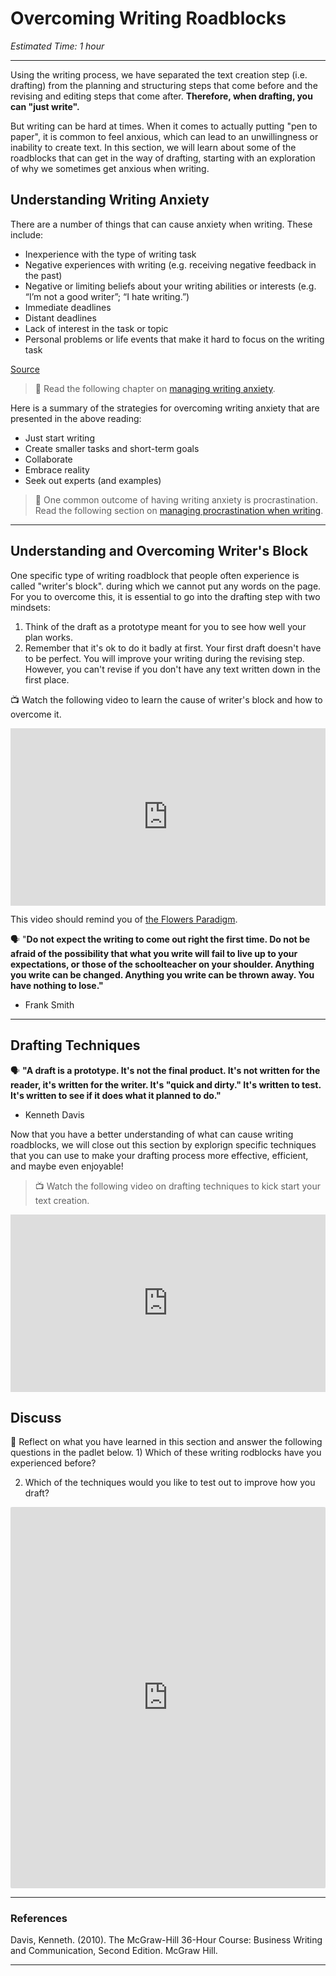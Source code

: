 # Overcoming Writing Roadblocks

*Estimated Time: 1 hour*

---

Using the writing process, we have separated the text creation step (i.e. drafting) from the planning and structuring steps that come before and the revising and editing steps that come after. **Therefore, when drafting, you can "just write".** 

But writing can be hard at times. When it comes to actually putting "pen to paper", it is common to feel anxious, which can lead to an unwillingness or inability to create text. In this section, we will learn about some of the roadblocks that can get in the way of drafting, starting with an exploration of why we sometimes get anxious when writing.

## Understanding Writing Anxiety

<aside>
There are a number of things that can cause anxiety when writing. These include:

- Inexperience with the type of writing task
- Negative experiences with writing (e.g. receiving negative feedback in the past)
- Negative or limiting beliefs about your writing abilities or interests (e.g. “I’m not a good writer”; “I hate writing.”)
- Immediate deadlines
- Distant deadlines
- Lack of interest in the task or topic
- Personal problems or life events that make it hard to focus on the writing task

[Source](https://openoregon.pressbooks.pub/wrd/chapter/overcoming-writing-anxiety-and-writers-block/)

</aside>
  
> 📖 Read the following chapter on [managing writing anxiety](https://openoregon.pressbooks.pub/wrd/chapter/overcoming-writing-anxiety-and-writers-block/).

Here is a summary of the strategies for overcoming writing anxiety that are presented in the above reading:

- Just start writing
- Create smaller tasks and short-term goals
- Collaborate
- Embrace reality
- Seek out experts (and examples)

> 📖 One common outcome of having writing anxiety is procrastination. Read the following section on [managing procrastination when writing](https://openoregon.pressbooks.pub/wrd/chapter/procrastination/).

---

## Understanding and Overcoming Writer's Block

One specific type of writing roadblock that people often experience is called "writer's block". during which we cannot put any words on the page. For you to overcome this, it is essential to go into the drafting step with two mindsets:

1. Think of the draft as a prototype meant for you to see how well your plan works.
2. Remember that it's ok to do it badly at first. Your first draft doesn't have to be perfect. You will improve your writing during the revising step. However, you can't revise if you don't have any text written down in the first place.

<aside>

📺 Watch the following video to learn the cause of writer's block and how to overcome it.

</aside>

<div style="position: relative; padding-bottom: 56.25%; height: 0;"><iframe src="https://www.youtube.com/embed/rcKtcXbjwD4" title="YouTube video player" frameborder="0" allow="accelerometer; autoplay; clipboard-write; encrypted-media; gyroscope; picture-in-picture" allowfullscreen style="position: absolute; top: 0; left: 0; width: 100%; height: 100%;"></iframe></div>

This video should remind you of [the Flowers Paradigm](/communicating-for-success/writing-well/the-writing-process.md).


<aside>

🗣 "**Do not expect the writing to come out right the first time. Do not be afraid of the possibility that what you write will fail to live up to your expectations, or those of the schoolteacher on your shoulder. Anything you write can be changed. Anything you write can be thrown away. You have nothing to lose."**

- Frank Smith
</aside>

---

## Drafting Techniques

<aside>

🗣 **"A draft is a prototype. It's not the final product. It's not written for the reader, it's written for the writer. It's "quick and dirty." It's written to test. It's written to see if it does what it planned to do."**

- Kenneth Davis
</aside>

Now that you have a better understanding of what can cause writing roadblocks, we will close out this section by explorign specific techniques that you can use to make your drafting process more effective, efficient, and maybe even enjoyable!

> 📺 Watch the following video on drafting techniques to kick start your text creation.
<div style="position: relative; padding-bottom: 56.25%; height: 0;"><iframe src="https://www.youtube.com/embed/tHuX4EsrBKU" title="YouTube video player" frameborder="0" allow="accelerometer; autoplay; clipboard-write; encrypted-media; gyroscope; picture-in-picture" allowfullscreen style="position: absolute; top: 0; left: 0; width: 100%; height: 100%;"></iframe></div>


## Discuss

<aside>
💬 Reflect on what you have learned in this section and answer the following questions in the padlet below.
1) Which of these writing rodblocks have you experienced before?

2) Which of the techniques would you like to test out to improve how you draft?
  
</aside>

<div style="border:1px solid rgba(0,0,0,0.1);border-radius:2px;box-sizing:border-box;overflow:hidden;position:relative;width:100%;background:#F4F4F4"><iframe src="https://padlet.com/curriculumpad/sv50qorsrg7xmbqr" frameborder="0" allow="camera;microphone;geolocation" style="width:100%;height:608px;display:block;padding:0;margin:0"></iframe></div>

---

### References

Davis, Kenneth. (2010). The McGraw-Hill 36-Hour Course: Business Writing and Communication, Second Edition. McGraw Hill.

---
